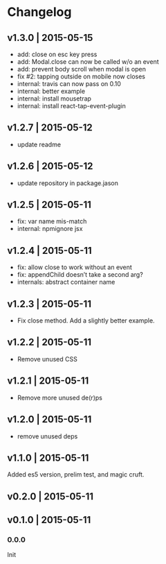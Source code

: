 # Changelog

## v1.3.0 | 2015-05-15
* add: close on esc key press
* add: Modal.close can now be called w/o an event
* add: prevent body scroll when modal is open
* fix #2: tapping outside on mobile now closes
* internal: travis can now pass on 0.10
* internal: better example
* internal: install mousetrap
* internal: install react-tap-event-plugin

## v1.2.7 | 2015-05-12
* update readme

## v1.2.6 | 2015-05-12
* update repository in package.jason

## v1.2.5 | 2015-05-11
* fix: var name mis-match
* internal: npmignore jsx

## v1.2.4 | 2015-05-11
* fix: allow close to work without an event
* fix: appendChild doesn’t take a second arg?
* internals: abstract container name

## v1.2.3 | 2015-05-11
* Fix close method. Add a slightly better example.

## v1.2.2 | 2015-05-11
* Remove unused CSS

## v1.2.1 | 2015-05-11
* Remove more unused de(r)ps

## v1.2.0 | 2015-05-11
* remove unused deps

## v1.1.0 | 2015-05-11
Added es5 version, prelim test, and magic cruft.

## v0.2.0 | 2015-05-11


## v0.1.0 | 2015-05-11


### 0.0.0
Init












